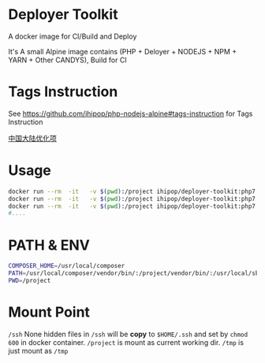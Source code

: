 # Deployer Toolkit

A docker image for CI/Build and Deploy

It's A small Alpine image contains (PHP + Deloyer + NODEJS + NPM + YARN + Other CANDYS), Build for CI 

# Tags Instruction

See https://github.com/ihipop/php-nodejs-alpine#tags-instruction for Tags Instruction

[中国大陆优化项](https://github.com/ihipop/deployer-toolkit/blob/master/README_CN.md)

# Usage 
```bash
docker run --rm  -it   -v $(pwd):/project ihipop/deployer-toolkit:php7.1-node8.9-dep6.0 dep --version
docker run --rm  -it   -v $(pwd):/project ihipop/deployer-toolkit:php7.1-node8.9-dep6.0 composer --version
docker run --rm  -it   -v $(pwd):/project ihipop/deployer-toolkit:php7.1-node8.9-dep6.0 npm --version
#....
```

# PATH & ENV
```bash
COMPOSER_HOME=/usr/local/composer
PATH=/usr/local/composer/vendor/bin/:/project/vendor/bin/:/usr/local/sbin:/usr/local/bin:/usr/sbin:/usr/bin:/sbin:/bin
PWD=/project
```

# Mount Point
`/ssh` None hidden files in `/ssh` will be **copy** to `$HOME/.ssh`  and set by `chmod 600` in docker container.
`/project` is mount as current working dir.
`/tmp` is just mount as `/tmp`
